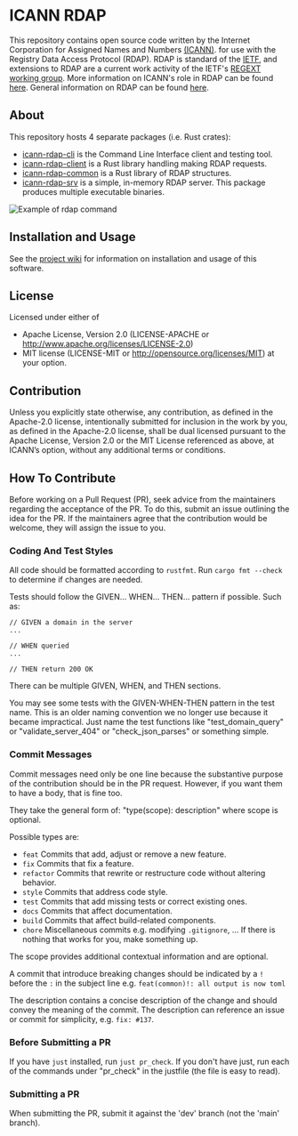 ICANN RDAP
==========

This repository contains open source code written by the Internet Corporation for Assigned Names and Numbers [(ICANN)](https://www.icann.org).
for use with the Registry Data Access Protocol (RDAP). RDAP is standard of the [IETF](https://ietf.org/), and extensions
to RDAP are a current work activity of the IETF's [REGEXT working group](https://datatracker.ietf.org/wg/regext/documents/).
More information on ICANN's role in RDAP can be found [here](https://www.icann.org/rdap).
General information on RDAP can be found [here](https://rdap.rcode3.com/).

About
-----

This repository hosts 4 separate packages (i.e. Rust crates):

* [icann-rdap-cli](icann-rdap-cli/README.md) is the Command Line Interface client and testing tool.
* [icann-rdap-client](icann-rdap-client/README.md) is a Rust library handling making RDAP requests.
* [icann-rdap-common](icann-rdap-common/README.md) is a Rust library of RDAP structures.
* [icann-rdap-srv](icann-rdap-srv/README.md) is a simple, in-memory RDAP server. This package produces multiple executable binaries.

![Example of rdap command](https://github.com/icann/icann-rdap/wiki/images/rdap_command.png)

Installation and Usage
----------------------

See the [project wiki](https://github.com/icann/icann-rdap/wiki) for information on installation
and usage of this software.

License
-------

Licensed under either of
* Apache License, Version 2.0 (LICENSE-APACHE or http://www.apache.org/licenses/LICENSE-2.0)
* MIT license (LICENSE-MIT or http://opensource.org/licenses/MIT) at your option.

Contribution
------------

Unless you explicitly state otherwise, any contribution, as defined in the Apache-2.0 license, 
intentionally submitted for inclusion in the work by you, as defined in the Apache-2.0 license, 
shall be dual licensed pursuant to the Apache License, Version 2.0 or the MIT License referenced 
as above, at ICANN’s option, without any additional terms or conditions.

How To Contribute
-----------------

Before working on a Pull Request (PR), seek advice from the maintainers regarding the acceptance
of the PR. To do this, submit an issue outlining the idea for the PR. If the maintainers agree
that the contribution would be welcome, they will assign the issue to you.

### Coding And Test Styles

All code should be formatted according to `rustfmt`. Run `cargo fmt --check` to determine if
changes are needed.

Tests should follow the GIVEN... WHEN... THEN... pattern if possible. Such as:

```
// GIVEN a domain in the server
...

// WHEN queried
...

// THEN return 200 OK
```

There can be multiple GIVEN, WHEN, and THEN sections.

You may see some tests with the GIVEN-WHEN-THEN pattern in the test name. This is an older naming
convention we no longer use because it became impractical. Just name the test functions like
"test_domain_query" or "validate_server_404" or "check_json_parses" or something simple.

### Commit Messages

Commit messages need only be one line because the substantive purpose of the contribution
should be in the PR request. However, if you want them to have a body, that is fine too.

They take the general form of: "type(scope): description" where scope is optional.

Possible types are:
* `feat` Commits that add, adjust or remove a new feature.
* `fix` Commits that fix a feature.
* `refactor` Commits that rewrite or restructure code without altering behavior.
* `style` Commits that address code style.
* `test` Commits that add missing tests or correct existing ones.
* `docs` Commits that affect documentation.
* `build` Commits that affect build-related components.
* `chore` Miscellaneous commits e.g. modifying `.gitignore`, ...
If there is nothing that works for you, make something up.

The scope provides additional contextual information and are optional.

A commit that introduce breaking changes should be indicated by a `!` before the `:` in the subject line e.g. `feat(common)!: all output is now toml`

The description contains a concise description of the change and should convey the meaning of the commit.
The description can reference an issue or commit for simplicity, e.g. `fix: #137`.

### Before Submitting a PR

If you have `just` installed, run `just pr_check`. If you don't have just, run each of
the commands under "pr_check" in the justfile (the file is easy to read).

### Submitting a PR

When submitting the PR, submit it against the 'dev' branch (not the 'main' branch).

